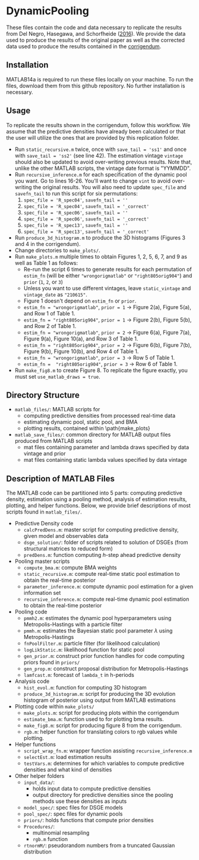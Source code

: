 # DynamicPooling
These files contain the code and data necessary to replicate the results from Del Negro, Hasegawa, and Schorfheide ([2016](https://www.sciencedirect.com/science/article/abs/pii/S0304407616300094#:~:text=This%20dynamic%20linear%20prediction%20pool,to%20lie%20on%20a%20simplex.&text=These%20pools%20are%20optimal%20in,the%20pool's%20historic%20forecast%20performance)). We provide the data used to produce the results of the original paper as well as the corrected data used to produce the results contained in the [corrigendum](). 

## Installation
MATLAB14a is required to run these files locally on your machine. To run the files, download them from this github repository. No further installation is necessary. 

## Usage
To replicate the results shown in the corrigendum, follow this workflow.
We assume that the predictive densities have already been calculated or that the user
will utilize the ones that are provided by this replication folder. 

* Run `static_recursive.m` twice, once with `save_tail = 'ss1'`
  and once with `save_tail = 'ss2'` (see line 42). The estimation vintage `vintage`
  should also be updated to avoid over-writing previous results. Note that, unlike the other MATLAB scripts,
  the vintage date format is "YYMMDD".
* Run `recursive_inference.m` for each specification of the dynamic pool you want.
  Go to lines 16-26. You'll want to change `vint` to avoid over-writing the original results.
  You will also need to update `spec_file` and `savefn_tail`
  to run this script for six permutations:
    1. `spec_file = 'R_spec04'`, `savefn_tail = ''`
    2. `spec_file = 'R_spec04'`, `savefn_tail = '_correct'`
    3. `spec_file = 'R_spec06'`, `savefn_tail = ''`
    4. `spec_file = 'R_spec06'`, `savefn_tail = '_correct'`
    5. `spec_file = 'R_spec13'`, `savefn_tail = ''`
    6. `spec_file = 'R_spec13'`, `savefn_tail = '_correct'`
* Run `produce_3d_histogram.m` to produce the 3D histograms (Figures 3 and 4 in the corrigendum).
* Change directories to `make_plots/`.
* Run `make_plots.m` multiple times to obtain Figures 1, 2, 5, 6, 7, and 9 as well as Table 1 as follows:
  * Re-run the script 6 times to generate results for each permutation of `estim_fn`
    (will be either `"wrongorigmatlab"` or `"right805orig904"`) and `prior`
    (`1`, `2`, or `3`)
  * Unless you want to use different vintages, leave `static_vintage` and `vintage_date`
    as `"210615"`.
  * Figure 1 doesn't depend on `estim_fn` or `prior`.
  *  `estim_fn = "wrongorigmatlab"`, `prior = 1` -> Figure 2(a), Figure 5(a), and Row 1 of Table 1.
  *  `estim_fn = "right805orig904"`, `prior = 1` -> Figure 2(b), Figure 5(b), and Row 2 of Table 1.
  *  `estim_fn = "wrongorigmatlab"`, `prior = 2` -> Figure 6(a), Figure 7(a), Figure 9(a), Figure 10(a), and Row 3 of Table 1.
  *  `estim_fn = "right805orig904"`, `prior = 2` -> Figure 6(b), Figure 7(b), Figure 9(b), Figure 10(b), and Row 4 of Table 1.
  *  `estim_fn = "wrongorigmatlab"`, `prior = 3` -> Row 5 of Table 1.
  *  `estim_fn =  "right805orig904"`, `prior = 3` -> Row 6 of Table 1. 
* Run `make_fig8.m` to create Figure 8. To replicate the figure exactly, you must set `use_matlab_draws = true`.

## Directory Structure 
* `matlab_files/`: MATLAB scripts for 
  * computing predictive densities from processed real-time data
  * estimating dynamic pool, static pool, and BMA
  * plotting results, contained within \path{make_plots}
* `matlab_save_files/`: common directory for MATLAB output files produced from MATLAB scripts
    * mat files containing parameter and lambda draws specified by data vintage and prior
    * mat files containing static lambda values specified by data vintage 

## Description of MATLAB Files
The MATLAB code can be partitioned into 5 parts: computing predictive density, estimation using a pooling method, analysis of estimation results, plotting, and helper functions. Below, we provide brief descriptions of most scripts found in `matlab_files/`.
* Predictive Density code
    * `calcPredDens.m`: master script for computing predictive density, given model and observables data
    *  `dsge_solution/`: folder of scripts related to solution of DSGEs (from structural matrices to reduced form)
    *  `predDens.m`: function computing $h$-step ahead predictive density
* Pooling master scripts
    * `compute_bma.m`: compute BMA weights 
    * `static_recursive.m`: compute real-time static pool estimation to obtain the real-time posterior
    * `parameter_inference.m`: compute dynamic pool estimation for a given information set
    * `recursive_inference.m`: compute real-time dynamic pool estimation  to obtain the real-time posterior
* Pooling code 
    * `pmmh2.m`: estimates the dynamic pool hyperparameters using Metropolis-Hastings with a particle filter
    * `pmmh.m`: estimates the Bayesian static pool parameter $\lambda$ using Metropolis-Hastings
    *  `fnPoolFilter.m`: particle filter (for likelihood calculation) 
    *  `logLikStatic.m`: likelihood function for static pool
    *  `gen_prior.m`: construct prior function handles for code computing priors found in `priors/`
    *   `gen_prop.m`: construct proposal distribution for Metropolis-Hastings
    *   `lamfcast.m`: forecast of `lambda_t` in h-periods
* Analysis code
    * `hist_evol.m`: function for computing 3D histogram
    * `produce_3d_histogram.m`: script for producing the 3D evolution histogram of posterior using output from MATLAB estimations
* Plotting code within `make_plots/`
    * `make_plots.m`: script for producing plots within the corrigendum
    * `estimate_bma.m`: function used to for plotting bma results.
    * `make_fig8.m`: script for producing figure 8 from the corrigendum.
    * `rgb.m`: helper function for translating colors to rgb values while plotting.
* Helper functions
    * `script_wrap_fn.m`: wrapper function assisting `recursive_inference.m`
    * `selectEst.m`: load estimation results
    * `testVars.m`: determines for which variables to compute predictive densities and what kind of densities
* Other helper folders
    * `input_data/`:
        * holds input data to compute predictive densities
        * output directory for predictive densities since the pooling methods use these densities as inputs
    * `model_spec/`: spec files for DSGE models
    * `pool_spec/`: spec files for dynamic pools
    * `priors/`: holds functions that compute prior densities
    * `Procedures/`:
        *  multinomial resampling
        *  `rgb.m` function
    * `rtnormM/`: pseudorandom numbers from a truncated Gaussian distribution
